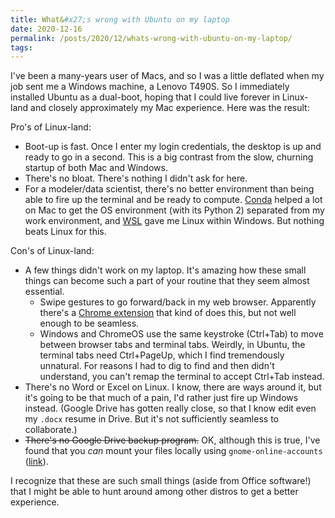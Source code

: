 ```yaml
---
title: What&#x27;s wrong with Ubuntu on my laptop
date: 2020-12-16
permalink: /posts/2020/12/whats-wrong-with-ubuntu-on-my-laptop/
tags:
---
```


I've been a many-years user of Macs, and so I was a little deflated when my job
sent me a Windows machine, a Lenovo T490S. So I immediately installed Ubuntu as
a dual-boot, hoping that I could live forever in Linux-land and closely
approximately my Mac experience. Here was the result:

Pro's of Linux-land:

- Boot-up is fast. Once I enter my login credentials, the desktop is up and
  ready to go in a second. This is a big contrast from the slow, churning
startup of both Mac and Windows.
- There's no bloat. There's nothing I didn't ask for here.
- For a modeler/data scientist, there's no better environment than being able
  to fire up the terminal and be ready to compute.
  [Conda](https://docs.conda.io/en/latest/miniconda.html) helped a lot on Mac to
  get the OS environment (with its Python 2) separated from my work environment,
  and [WSL](https://docs.microsoft.com/en-us/windows/wsl/install-win10) gave me
  Linux within Windows. But nothing beats Linux for this.

Con's of Linux-land:

- A few things didn't work on my laptop. It's amazing how these small things
  can become such a part of your routine that they seem almost essential.
    - Swipe gestures to go forward/back in my web browser. Apparently there's a
      [Chrome extension](https://chrome.google.com/webstore/detail/swipe-gesture/mgegfjnccpnkdppohmfgnjalkediapkc)
      that kind of does this, but not well enough to be seamless.
    - Windows and ChromeOS use the same keystroke (Ctrl+Tab) to move between
      browser tabs and terminal tabs. Weirdly, in Ubuntu, the terminal tabs
      need Ctrl+PageUp, which I find tremendously unnatural. For reasons I had to dig
      to find and then didn't understand, you can't remap the terminal to accept
      Ctrl+Tab instead.
- There's no Word or Excel on Linux. I know, there are ways around it, but it's
  going to be that much of a pain, I'd rather just fire up Windows instead.
  (Google Drive has gotten really close, so that I know edit even my `.docx`
  resume in Drive. But it's not sufficiently seamless to collaborate.)
- ~~There's no Google Drive backup program.~~ OK, although this is true, I've
  found that you *can* mount your files locally using `gnome-online-accounts`
  ([link](https://vitux.com/how-to-access-your-google-drive-account-in-ubuntu/)).

I recognize that these are such small things (aside from Office software!) that
I might be able to hunt around among other distros to get a better experience.
